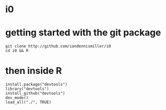 # i0

# getting started with the git package

    git clone http://github.com/iandennismiller/i0
    cd i0 && R

# then inside R

    install.package("devtools")
    library("devtools")
    install_github("devtools")
    dev_mode()
    load_all("./", TRUE)
